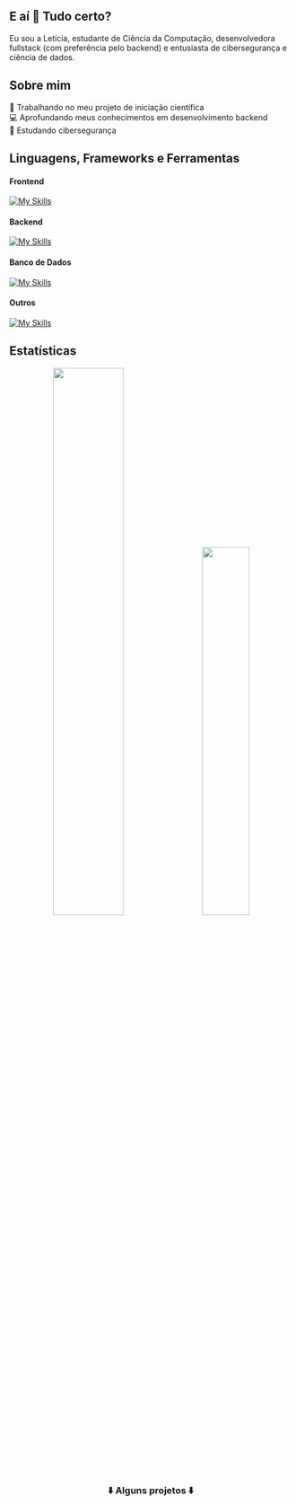 ## E aí :wave: Tudo certo?
Eu sou a Letícia, estudante de Ciência da Computação, desenvolvedora fullstack (com preferência pelo backend) e entusiasta de cibersegurança e ciência de dados.

## Sobre mim
📑 Trabalhando no meu projeto de iniciação científica<br>
💻 Aprofundando meus conhecimentos em desenvolvimento backend<br>
🚨 Estudando cibersegurança<br>

## Linguagens, Frameworks e Ferramentas
#### Frontend
[![My Skills](https://skillicons.dev/icons?i=html,css,js)](https://skillicons.dev)
#### Backend
[![My Skills](https://skillicons.dev/icons?i=php,js,c,cpp,py,django,cs,dotnet)](https://skillicons.dev)
#### Banco de Dados
[![My Skills](https://skillicons.dev/icons?i=mysql,firebase,mongo)](https://skillicons.dev)
#### Outros
[![My Skills](https://skillicons.dev/icons?i=git,gtk,github,gitlab,docker,arduino)](https://skillicons.dev)

## Estatísticas

<div align="center">
  <img src="https://github-readme-stats.vercel.app/api?username=leticia-pontes&show_icons=true&show=reviews,prs_merged,prs_merged_percentage&theme=vision-friendly-dark&include_all_commits=true&count_private=true" width="50%" />
  &nbsp;&nbsp;
  <img src="https://github-readme-stats.vercel.app/api/top-langs/?username=leticia-pontes&theme=vision-friendly-dark&layout=donut&langs_count=6" width="41%" />
</div>

# 
<h3 align="center">⬇️ Alguns projetos ⬇️</h3>
